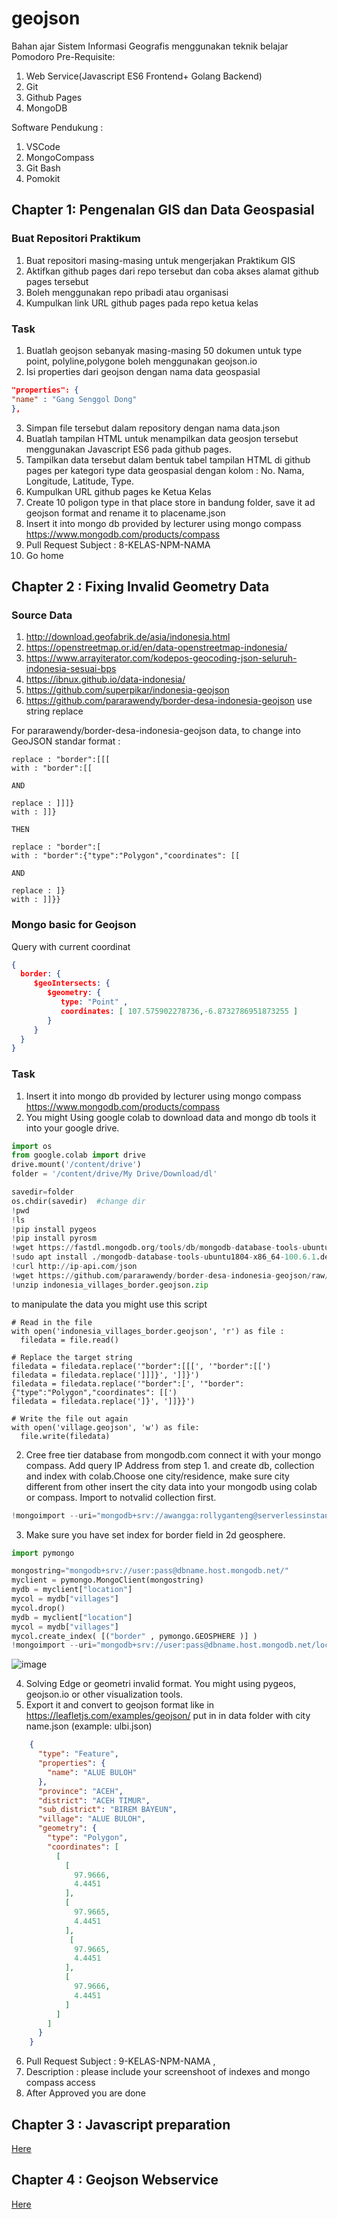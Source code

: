 # geojson
Bahan ajar Sistem Informasi Geografis menggunakan teknik belajar Pomodoro
Pre-Requisite:
1. Web Service(Javascript ES6 Frontend+ Golang Backend)
2. Git
3. Github Pages
4. MongoDB

Software Pendukung :
1. VSCode
2. MongoCompass
3. Git Bash
4. Pomokit

## Chapter 1: Pengenalan GIS dan Data Geospasial
### Buat Repositori Praktikum
1. Buat repositori masing-masing untuk mengerjakan Praktikum GIS
2. Aktifkan github pages dari repo tersebut dan coba akses alamat github pages tersebut
3. Boleh menggunakan repo pribadi atau organisasi
4. Kumpulkan link URL github pages pada repo ketua kelas

### Task
1. Buatlah geojson sebanyak masing-masing 50 dokumen untuk type point, polyline,polygone boleh menggunakan geojson.io
2. Isi properties dari geojson dengan nama data geospasial
  ```json
  "properties": {
  "name" : "Gang Senggol Dong"
  },
  ```
3. Simpan file tersebut dalam repository dengan nama data.json
4. Buatlah tampilan HTML untuk menampilkan data geosjon tersebut menggunakan Javascript ES6 pada github pages.
5. Tampilkan data tersebut dalam bentuk tabel tampilan HTML di github pages per kategori type data geospasial dengan kolom : No. Nama, Longitude, Latitude, Type.
6. Kumpulkan URL github pages ke Ketua Kelas
7. Create 10 poligon type in that place store in bandung folder, save it ad geojson format and rename it to placename.json
8. Insert it into mongo db provided by lecturer using mongo compass https://www.mongodb.com/products/compass
9. Pull Request Subject : 8-KELAS-NPM-NAMA
10. Go home

## Chapter 2 : Fixing Invalid Geometry Data
### Source Data
1. http://download.geofabrik.de/asia/indonesia.html
2. https://openstreetmap.or.id/en/data-openstreetmap-indonesia/
3. https://www.arrayiterator.com/kodepos-geocoding-json-seluruh-indonesia-sesuai-bps
4. https://ibnux.github.io/data-indonesia/
5. https://github.com/superpikar/indonesia-geojson
6. https://github.com/pararawendy/border-desa-indonesia-geojson use string replace 

For pararawendy/border-desa-indonesia-geojson data, to change into GeoJSON standar format :
```
replace : "border":[[[
with : "border":[[

AND

replace : ]]]}
with : ]]}

THEN

replace : "border":[
with : "border":{"type":"Polygon","coordinates": [[

AND

replace : ]}
with : ]]}}
```

### Mongo basic for Geojson
Query with current coordinat

```json
{
  border: {
     $geoIntersects: {
        $geometry: {
           type: "Point" ,
           coordinates: [ 107.575902278736,-6.8732786951873255 ]
        }
     }
  }
}
```

### Task
1. Insert it into mongo db provided by lecturer using mongo compass https://www.mongodb.com/products/compass
2. You might Using google colab to download data and mongo db tools it into your google drive.
```python
import os
from google.colab import drive
drive.mount('/content/drive')
folder = '/content/drive/My Drive/Download/dl' 

savedir=folder
os.chdir(savedir)  #change dir
!pwd
!ls
!pip install pygeos
!pip install pyrosm
!wget https://fastdl.mongodb.org/tools/db/mongodb-database-tools-ubuntu1804-x86_64-100.6.1.deb
!sudo apt install ./mongodb-database-tools-ubuntu1804-x86_64-100.6.1.deb
!curl http://ip-api.com/json
!wget https://github.com/pararawendy/border-desa-indonesia-geojson/raw/master/indonesia_villages_border.geojson.zip
!unzip indonesia_villages_border.geojson.zip
```
to manipulate the data you might use this script 
```
# Read in the file
with open('indonesia_villages_border.geojson', 'r') as file :
  filedata = file.read()

# Replace the target string
filedata = filedata.replace('"border":[[[', '"border":[[')
filedata = filedata.replace(']]]}', ']]}')
filedata = filedata.replace('"border":[', '"border":{"type":"Polygon","coordinates": [[')
filedata = filedata.replace(']}', ']]}}')

# Write the file out again
with open('village.geojson', 'w') as file:
  file.write(filedata)
```
2. Cree free tier database from mongodb.com connect it with your mongo compass. Add query IP Address from step 1. and create db, collection and index with colab.Choose one city/residence, make sure city different from other insert the city data into your mongodb using colab or compass. Import to notvalid collection first.
```python
!mongoimport --uri="mongodb+srv://awangga:rollyganteng@serverlessinstance0.wginu.mongodb.net/location" --collection=notvalid village.geojson --jsonArray
```

3. Make sure you have set index for border field in 2d geosphere.
```python
import pymongo

mongostring="mongodb+srv://user:pass@dbname.host.mongodb.net/"
myclient = pymongo.MongoClient(mongostring)
mydb = myclient["location"]
mycol = mydb["villages"]
mycol.drop()
mydb = myclient["location"]
mycol = mydb["villages"]
mycol.create_index( [("border" , pymongo.GEOSPHERE )] )
!mongoimport --uri="mongodb+srv://user:pass@dbname.host.mongodb.net/location" --collection=villages village.geojson --jsonArray
```

![image](https://user-images.githubusercontent.com/11188109/214292740-a6ca1f4c-2997-4d52-9be3-cfc58dd29fd7.png)

4. Solving Edge or geometri invalid format. You might using pygeos, geojson.io or other visualization tools.
5. Export it and convert to geojson format like in https://leafletjs.com/examples/geojson/ put in in data folder with city name.json (example: ulbi.json)

```json
    {
      "type": "Feature",
      "properties": {
        "name": "ALUE BULOH"
      },
      "province": "ACEH",
      "district": "ACEH TIMUR",
      "sub_district": "BIREM BAYEUN",
      "village": "ALUE BULOH",
      "geometry": {
        "type": "Polygon",
        "coordinates": [
          [
            [
              97.9666,
              4.4451
            ],
            [
              97.9665,
              4.4451
            ],
             [
              97.9665,
              4.4451
            ],
            [
              97.9666,
              4.4451
            ]
          ]
        ]
      }
    }


```

6. Pull Request Subject : 9-KELAS-NPM-NAMA , 
7. Description : please include your screenshoot of indexes and mongo compass access
8. After Approved you are done


## Chapter 3 : Javascript preparation

[Here](leaflet/README.md)

## Chapter 4 : Geojson Webservice

[Here](endpoint/README.md)

